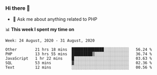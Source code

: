 ### Hi there 👋

<!--
**mustafaculban/mustafaculban** is a ✨ _special_ ✨ repository because its `README.md` (this file) appears on your GitHub profile.

Here are some ideas to get you started:

- 🌱 I’m currently learning ...
- 👯 I’m looking to collaborate on ...
- 🤔 I’m looking for help with ...
- 📫 How to reach me: ...
- 😄 Pronouns: ...
- ⚡ Fun fact: ...

-->
- 💬 Ask me about anything related to PHP


📊 **This week I spent my time on**
<!--START_SECTION:waka-->
```text
Week: 24 August, 2020 - 31 August, 2020

Other        21 hrs 18 mins  ██████████████░░░░░░░░░░░   56.24 % 
PHP          13 hrs 55 mins  █████████▒░░░░░░░░░░░░░░░   36.74 % 
JavaScript   1 hr 22 mins    █░░░░░░░░░░░░░░░░░░░░░░░░   03.63 % 
SQL          53 mins         ▓░░░░░░░░░░░░░░░░░░░░░░░░   02.36 % 
Text         12 mins         ░░░░░░░░░░░░░░░░░░░░░░░░░   00.56 % 
```
<!--END_SECTION:waka-->

